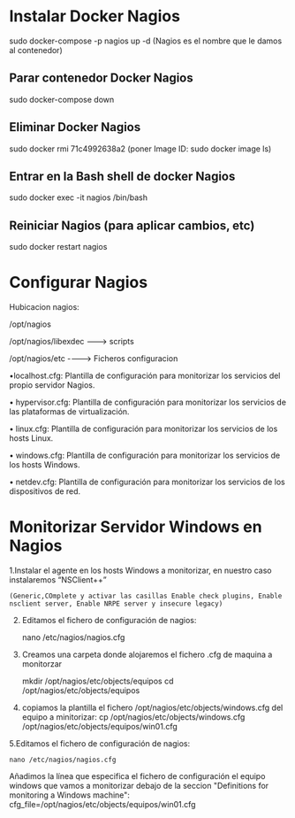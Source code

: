 # Instalar Docker Nagios
sudo docker-compose -p nagios up -d    (Nagios es el nombre que le damos al contenedor)
## Parar contenedor Docker Nagios
 sudo docker-compose down
## Eliminar Docker Nagios
sudo docker rmi  71c4992638a2 (poner Image ID: sudo docker image ls)
## Entrar en la Bash shell de docker Nagios
sudo docker exec -it nagios /bin/bash
## Reiniciar Nagios (para aplicar cambios, etc)
sudo docker restart nagios
# Configurar Nagios

Hubicacion nagios:

/opt/nagios

/opt/nagios/libexdec ---> scripts

/opt/nagios/etc ----> Ficheros configuracion

•localhost.cfg: Plantilla de configuración para monitorizar los servicios del propio servidor Nagios.

• hypervisor.cfg: Plantilla de configuración para monitorizar los servicios de las plataformas de virtualización.

• linux.cfg: Plantilla de configuración para monitorizar los servicios de los hosts Linux.

• windows.cfg: Plantilla de configuración para monitorizar los servicios de los hosts Windows.

• netdev.cfg: Plantilla de configuración para monitorizar los servicios de los dispositivos de red.

# Monitorizar Servidor Windows en Nagios

1.Instalar el agente en los hosts Windows a monitorizar, en nuestro caso instalaremos “NSClient++” 

    (Generic,COmplete y activar las casillas Enable check plugins, Enable nsclient server, Enable NRPE server y insecure legacy)

2. Editamos el fichero de configuración de nagios:

    nano /etc/nagios/nagios.cfg

3. Creamos una carpeta donde alojaremos el fichero .cfg de maquina a monitorzar

   mkdir /opt/nagios/etc/objects/equipos
   cd /opt/nagios/etc/objects/equipos

4. copiamos la plantilla  el fichero /opt/nagios/etc/objects/windows.cfg del equipo a minitorizar:
    cp /opt/nagios/etc/objects/windows.cfg /opt/nagios/etc/objects/equipos/win01.cfg

5.Editamos el fichero de configuración de nagios:

    nano /etc/nagios/nagios.cfg
    
Añadimos la línea que especifica el fichero de configuración el equipo windows que vamos a monitorizar
debajo de la seccion "Definitions for monitoring a Windows machine":
        cfg_file=/opt/nagios/etc/objects/equipos/win01.cfg
 
